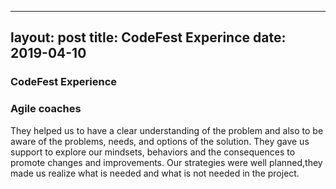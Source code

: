 
---
layout: post
title: CodeFest Experince
date: 2019-04-10
---


### CodeFest Experience

### Agile coaches

They helped us to have a clear understanding of the problem and also to be aware of the problems, needs, and options of the solution.  They gave us support to explore our mindsets, behaviors and the consequences to promote changes and improvements. Our strategies were well planned,they made us realize what is needed and what is not needed in the project.
